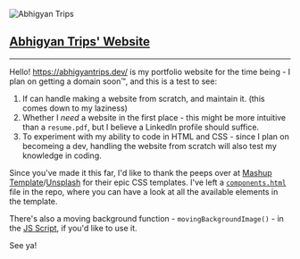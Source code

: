 ![Abhigyan Trips](./assets/images/header-1.jpg)
## [Abhigyan Trips' Website](https://abhigyantrips.dev/)
---
Hello! https://abhigyantrips.dev/ is my portfolio website for the time being - I plan on getting a domain soon™, and this is a test to see:
1. If can handle making a website from scratch, and maintain it. (this comes down to my laziness)
2. Whether I *need* a website in the first place - this might be more intuitive than a `resume.pdf`, but I believe a LinkedIn profile should suffice.
3. To experiment with my ability to code in HTML and CSS - since I plan on becomeing a dev, handling the website from scratch will also test my knowledge in coding.

Since you've made it this far, I'd like to thank the peeps over at [Mashup Template](http://www.mashup-template.com/)/[Unsplash](https://www.unsplash.com/) for their epic CSS templates. I've left a [`components.html`](./components.html) file in the repo, where you can have a look at all the available elements in the template.

There's also a moving background function - `movingBackgroundImage()` - in the [JS Script](./main.70a66962.js), if you'd like to use it.

See ya!